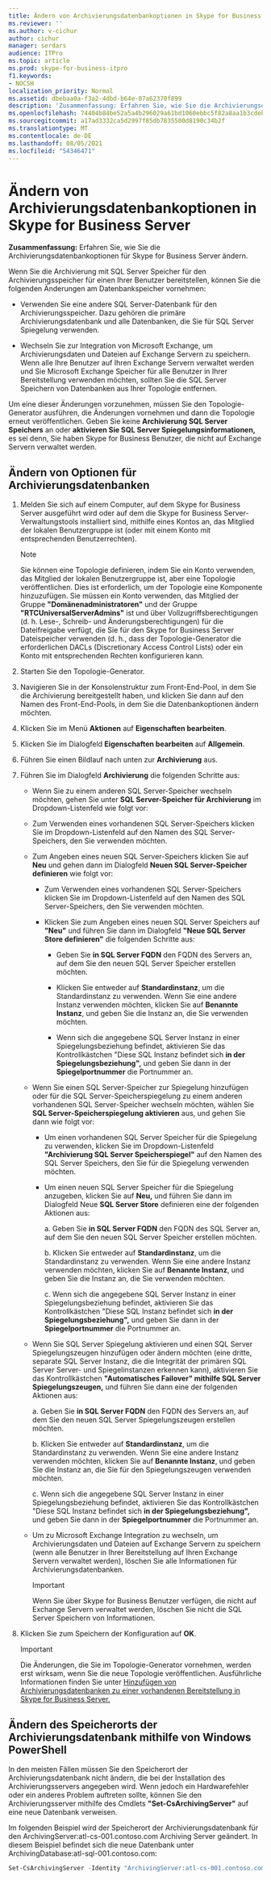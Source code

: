 ```yaml
---
title: Ändern von Archivierungsdatenbankoptionen in Skype for Business Server
ms.reviewer: ''
ms.author: v-cichur
author: cichur
manager: serdars
audience: ITPro
ms.topic: article
ms.prod: skype-for-business-itpro
f1.keywords:
- NOCSH
localization_priority: Normal
ms.assetid: dbebaa0a-f3a2-4dbd-b64e-07a62370f899
description: 'Zusammenfassung: Erfahren Sie, wie Sie die Archivierungsdatenbankoptionen für Skype for Business Server ändern.'
ms.openlocfilehash: 74404b84be52a5a4b296029a61bd1060ebbc5f82a8aa1b3cdeb974cbfece6c44
ms.sourcegitcommit: a17ad3332ca5d2997f85db7835500d8190c34b2f
ms.translationtype: MT
ms.contentlocale: de-DE
ms.lasthandoff: 08/05/2021
ms.locfileid: "54346471"
---
```

# <a name="change-archiving-database-options-in-skype-for-business-server"></a>Ändern von Archivierungsdatenbankoptionen in Skype for Business Server

**Zusammenfassung:** Erfahren Sie, wie Sie die Archivierungsdatenbankoptionen für Skype for Business Server ändern.
  
Wenn Sie die Archivierung mit SQL Server Speicher für den Archivierungsspeicher für einen Ihrer Benutzer bereitstellen, können Sie die folgenden Änderungen am Datenbankspeicher vornehmen:
  
- Verwenden Sie eine andere SQL Server-Datenbank für den Archivierungsspeicher. Dazu gehören die primäre Archivierungsdatenbank und alle Datenbanken, die Sie für SQL Server Spiegelung verwenden.
    
- Wechseln Sie zur Integration von Microsoft Exchange, um Archivierungsdaten und Dateien auf Exchange Servern zu speichern. Wenn alle Ihre Benutzer auf Ihren Exchange Servern verwaltet werden und Sie Microsoft Exchange Speicher für alle Benutzer in Ihrer Bereitstellung verwenden möchten, sollten Sie die SQL Server Speichern von Datenbanken aus Ihrer Topologie entfernen. 
    
Um eine dieser Änderungen vorzunehmen, müssen Sie den Topologie-Generator ausführen, die Änderungen vornehmen und dann die Topologie erneut veröffentlichen. Geben Sie keine **Archivierung SQL Server Speichers** an oder **aktivieren Sie SQL Server Spiegelungsinformationen,** es sei denn, Sie haben Skype for Business Benutzer, die nicht auf Exchange Servern verwaltet werden.
  
## <a name="change-archiving-database-options"></a>Ändern von Optionen für Archivierungsdatenbanken

1. Melden Sie sich auf einem Computer, auf dem Skype for Business Server ausgeführt wird oder auf dem die Skype for Business Server-Verwaltungstools installiert sind, mithilfe eines Kontos an, das Mitglied der lokalen Benutzergruppe ist (oder mit einem Konto mit entsprechenden Benutzerrechten).
    
    > [!NOTE]
    > Sie können eine Topologie definieren, indem Sie ein Konto verwenden, das Mitglied der lokalen Benutzergruppe ist, aber eine Topologie veröffentlichen. Dies ist erforderlich, um der Topologie eine Komponente hinzuzufügen. Sie müssen ein Konto verwenden, das Mitglied der Gruppe **"Domänenadministratoren"** und der Gruppe **"RTCUniversalServerAdmins"** ist und über Vollzugriffsberechtigungen (d. h. Lese-, Schreib- und Änderungsberechtigungen) für die Dateifreigabe verfügt, die Sie für den Skype for Business Server Dateispeicher verwenden (d. h., dass der Topologie-Generator die erforderlichen DACLs (Discretionary Access Control Lists) oder ein Konto mit entsprechenden Rechten konfigurieren kann.
  
2. Starten Sie den Topologie-Generator.
    
3. Navigieren Sie in der Konsolenstruktur zum Front-End-Pool, in dem Sie die Archivierung bereitgestellt haben, und klicken Sie dann auf den Namen des Front-End-Pools, in dem Sie die Datenbankoptionen ändern möchten.
    
4. Klicken Sie im Menü **Aktionen** auf **Eigenschaften bearbeiten**. 
    
5. Klicken Sie im Dialogfeld **Eigenschaften bearbeiten** auf **Allgemein**.
    
6. Führen Sie einen Bildlauf nach unten zur **Archivierung** aus.
    
7. Führen Sie im Dialogfeld **Archivierung** die folgenden Schritte aus:
    
   - Wenn Sie zu einem anderen SQL Server-Speicher wechseln möchten, gehen Sie unter **SQL Server-Speicher für Archivierung** im Dropdown-Listenfeld wie folgt vor:
    
   - Zum Verwenden eines vorhandenen SQL Server-Speichers klicken Sie im Dropdown-Listenfeld auf den Namen des SQL Server-Speichers, den Sie verwenden möchten.
    
   - Zum Angeben eines neuen SQL Server-Speichers klicken Sie auf **Neu** und gehen dann im Dialogfeld **Neuen SQL Server-Speicher definieren** wie folgt vor:
    
     - Zum Verwenden eines vorhandenen SQL Server-Speichers klicken Sie im Dropdown-Listenfeld auf den Namen des SQL Server-Speichers, den Sie verwenden möchten.
    
     - Klicken Sie zum Angeben eines neuen SQL Server Speichers auf **"Neu"** und führen Sie dann im Dialogfeld **"Neue SQL Server Store definieren"** die folgenden Schritte aus:
    
       - Geben Sie **in SQL Server FQDN** den FQDN des Servers an, auf dem Sie den neuen SQL Server Speicher erstellen möchten.
    
       - Klicken Sie entweder auf **Standardinstanz**, um die Standardinstanz zu verwenden. Wenn Sie eine andere Instanz verwenden möchten, klicken Sie auf **Benannte Instanz**, und geben Sie die Instanz an, die Sie verwenden möchten.
    
       - Wenn sich die angegebene SQL Server Instanz in einer Spiegelungsbeziehung befindet, aktivieren Sie das Kontrollkästchen "Diese SQL Instanz befindet sich **in der Spiegelungsbeziehung",** und geben Sie dann in der **Spiegelportnummer** die Portnummer an.
    
   - Wenn Sie einen SQL Server-Speicher zur Spiegelung hinzufügen oder für die SQL Server-Speicherspiegelung zu einem anderen vorhandenen SQL Server-Speicher wechseln möchten, wählen Sie **SQL Server-Speicherspiegelung aktivieren** aus, und gehen Sie dann wie folgt vor:
    
     - Um einen vorhandenen SQL Server Speicher für die Spiegelung zu verwenden, klicken Sie im Dropdown-Listenfeld **"Archivierung SQL Server Speicherspiegel"** auf den Namen des SQL Server Speichers, den Sie für die Spiegelung verwenden möchten.
    
     - Um einen neuen SQL Server Speicher für die Spiegelung anzugeben, klicken Sie auf **Neu,** und führen Sie dann im Dialogfeld Neue **SQL Server Store** definieren eine der folgenden Aktionen aus:
    
       a. Geben Sie **in SQL Server FQDN** den FQDN des SQL Server an, auf dem Sie den neuen SQL Server Speicher erstellen möchten.
    
       b. Klicken Sie entweder auf **Standardinstanz**, um die Standardinstanz zu verwenden. Wenn Sie eine andere Instanz verwenden möchten, klicken Sie auf **Benannte Instanz**, und geben Sie die Instanz an, die Sie verwenden möchten.
    
       c. Wenn sich die angegebene SQL Server Instanz in einer Spiegelungsbeziehung befindet, aktivieren Sie das Kontrollkästchen "Diese SQL Instanz befindet sich **in der Spiegelungsbeziehung",** und geben Sie dann in der **Spiegelportnummer** die Portnummer an.
    
   - Wenn Sie SQL Server Spiegelung aktivieren und einen SQL Server Spiegelungszeugen hinzufügen oder ändern möchten (eine dritte, separate SQL Server Instanz, die die Integrität der primären SQL Server Server- und Spiegelinstanzen erkennen kann), aktivieren Sie das Kontrollkästchen **"Automatisches Failover" mithilfe SQL Server Spiegelungszeugen,** und führen Sie dann eine der folgenden Aktionen aus:
    
      a. Geben Sie **in SQL Server FQDN** den FQDN des Servers an, auf dem Sie den neuen SQL Server Spiegelungszeugen erstellen möchten.
    
      b. Klicken Sie entweder auf **Standardinstanz**, um die Standardinstanz zu verwenden. Wenn Sie eine andere Instanz verwenden möchten, klicken Sie auf **Benannte Instanz**, und geben Sie die Instanz an, die Sie für den Spiegelungszeugen verwenden möchten.
    
      c. Wenn sich die angegebene SQL Server Instanz in einer Spiegelungsbeziehung befindet, aktivieren Sie das Kontrollkästchen "Diese SQL Instanz befindet sich **in der Spiegelungsbeziehung",** und geben Sie dann in der **Spiegelportnummer** die Portnummer an.
    
   - Um zu Microsoft Exchange Integration zu wechseln, um Archivierungsdaten und Dateien auf Exchange Servern zu speichern (wenn alle Benutzer in Ihrer Bereitstellung auf Ihren Exchange Servern verwaltet werden), löschen Sie alle Informationen für Archivierungsdatenbanken.
    
     > [!IMPORTANT]
     > Wenn Sie über Skype for Business Benutzer verfügen, die nicht auf Exchange Servern verwaltet werden, löschen Sie nicht die SQL Server Speichern von Informationen. 
  
8. Klicken Sie zum Speichern der Konfiguration auf **OK**.
    
    > [!IMPORTANT]
    > Die Änderungen, die Sie im Topologie-Generator vornehmen, werden erst wirksam, wenn Sie die neue Topologie veröffentlichen. Ausführliche Informationen finden Sie unter [Hinzufügen von Archivierungsdatenbanken zu einer vorhandenen Bereitstellung in Skype for Business Server.](../../deploy/deploy-archiving/add-archiving-databases.md) 
  
## <a name="change-the-location-of-the-archiving-database-by-using-windows-powershell"></a>Ändern des Speicherorts der Archivierungsdatenbank mithilfe von Windows PowerShell

In den meisten Fällen müssen Sie den Speicherort der Archivierungsdatenbank nicht ändern, die bei der Installation des Archivierungsservers angegeben wird. Wenn jedoch ein Hardwarefehler oder ein anderes Problem auftreten sollte, können Sie den Archivierungsserver mithilfe des Cmdlets **"Set-CsArchivingServer"** auf eine neue Datenbank verweisen.
  
Im folgenden Beispiel wird der Speicherort der Archivierungsdatenbank für den ArchivingServer:atl-cs-001.contoso.com Archiving Server geändert. In diesem Beispiel befindet sich die neue Datenbank unter ArchivingDatabase:atl-sql-001.contoso.com:
  
```PowerShell
Set-CsArchivingServer -Identity "ArchivingServer:atl-cs-001.contoso.com" -ArchivingDatabase "ArchivingDatabase:atl-sql-001.contoso.com"
```


